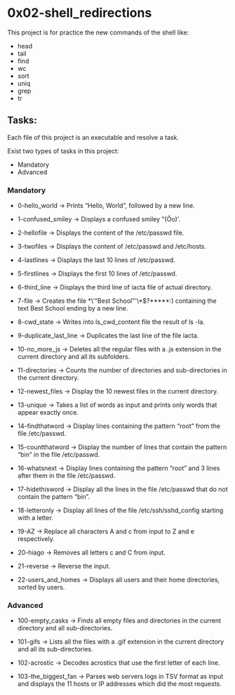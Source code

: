 # 0x02-shell_redirections
This project is for practice the new commands of the shell like:

- head
- tail
- find
- wc
- sort
- uniq
- grep
- tr

## Tasks:

Each file of this project is an executable and resolve a task.

Exist two types of tasks in this project:

- Mandatory
- Advanced

### Mandatory

- 0-hello_world &rarr; Prints “Hello, World”, followed by a new line.

- 1-confused_smiley &rarr; Displays a confused smiley "(Ôo)'.

- 2-hellofile &rarr; Displays the content of the /etc/passwd file.

- 3-twofiles &rarr; Displays the content of /etc/passwd and /etc/hosts.

- 4-lastlines &rarr; Displays the last 10 lines of /etc/passwd.

- 5-firstlines &rarr; Displays the first 10 lines of /etc/passwd.

- 6-third_line &rarr; Displays the third line of iacta file of actual directory.

- 7-file &rarr; Creates the file \*\\'"Best School"\'\\*$\?\*\*\*\*\*:) containing the text Best School ending by a new line.

- 8-cwd\_state &rarr; Writes into ls\_cwd\_content file the result of ls -la.

- 9-duplicate\_last_line &rarr; Duplicates the last line of the file iacta.

- 10-no\_more_js &rarr; Deletes all the regular files with a .js extension in the current directory and all its subfolders.

- 11-directories &rarr; Counts the number of directories and sub-directories in the current directory.

- 12-newest_files &rarr; Display the 10 newest files in the current directory.

- 13-unique &rarr; Takes a list of words as input and prints only words that appear exactly once.

- 14-findthatword &rarr; Display lines containing the pattern “root” from the file /etc/passwd.

- 15-countthatword &rarr; Display the number of lines that contain the pattern “bin” in the file /etc/passwd.

- 16-whatsnext &rarr; Display lines containing the pattern “root” and 3 lines after them in the file /etc/passwd.

- 17-hidethisword &rarr; Display all the lines in the file /etc/passwd that do not contain the pattern “bin”.

- 18-letteronly &rarr; Display all lines of the file /etc/ssh/sshd_config starting with a letter.

- 19-AZ &rarr; Replace all characters A and c from input to Z and e respectively.

- 20-hiago &rarr; Removes all letters c and C from input.

- 21-reverse &rarr; Reverse the input.

- 22-users\_and_homes &rarr; Displays all users and their home directories, sorted by users.

### Advanced

- 100-empty_casks &rarr; Finds all empty files and directories in the current directory and all sub-directories.

- 101-gifs &rarr; Lists all the files with a .gif extension in the current directory and all its sub-directories.

- 102-acrostic &rarr; Decodes acrostics that use the first letter of each line.

- 103-the\_biggest_fan &rarr; Parses web servers logs in TSV format as input and displays the 11 hosts or IP addresses which did the most requests.
